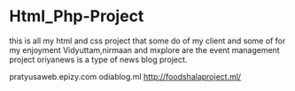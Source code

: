 # Html_Php-Project
this is all my html and css project that some do of my client and some of for my enjoyment
Vidyuttam,nirmaan and mxplore are the event management project
oriyanews is a type of news blog project.

pratyusaweb.epizy.com
odiablog.ml
http://foodshalaproject.ml/

